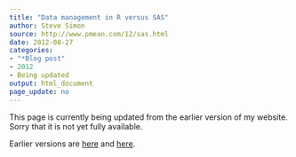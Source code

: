 ```yaml
---
title: "Data management in R versus SAS"
author: Steve Simon
source: http://www.pmean.com/12/sas.html
date: 2012-08-27
categories:
- "*Blog post"
- 2012
- Being updated
output: html_document
page_update: no
---
```


This page is currently being updated from the earlier version of my website. Sorry that it is not yet fully available.

<!---More--->

Earlier versions are [here][sim1] and [here][sim2].
 
[sim1]: http://www.pmean.com/12/sas.html
[sim2]: http://new.pmean.com/data-management-r-vs-sas/
